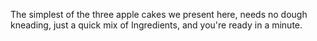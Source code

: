 The simplest of the three apple cakes we present here, needs no dough kneading, just a quick mix of Ingredients, and you're ready in a minute.